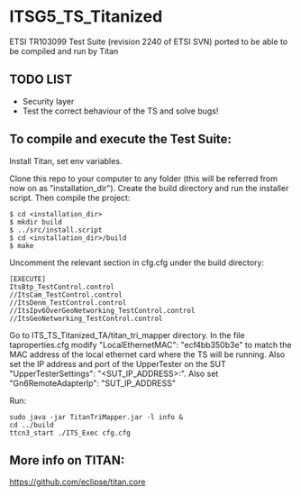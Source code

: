 # ITSG5_TS_Titanized
ETSI TR103099 Test Suite (revision 2240 of ETSI SVN) ported to be able to be compiled and run by Titan

## TODO LIST
- Security layer
- Test the correct behaviour of the TS and solve bugs!

## To compile and execute the Test Suite:

Install Titan, set env variables.

Clone this repo to your computer to any folder (this will be referred from now on as "installation_dir"). Create the build directory and run the installer script. Then compile the project:
```
$ cd <installation_dir>
$ mkdir build
$ ../src/install.script
$ cd <installation_dir>/build
$ make
```

Uncomment the relevant section in cfg.cfg under the build directory:
```
[EXECUTE]
ItsBtp_TestControl.control
//ItsCam_TestControl.control
//ItsDenm_TestControl.control
//ItsIpv6OverGeoNetworking_TestControl.control
//ItsGeoNetworking_TestControl.control
```

Go to ITS_TS_Titanized_TA/titan_tri_mapper directory. In the file taproperties.cfg modify "LocalEthernetMAC": "ecf4bb350b3e" to match the MAC address of the local ethernet card where the TS will be running. Also set the IP address and port of the UpperTester on the SUT "UpperTesterSettings": "<SUT_IP_ADDRESS>:<PORT>". Also set "Gn6RemoteAdapterIp": "SUT_IP_ADDRESS"

Run:
```
sudo java -jar TitanTriMapper.jar -l info &
cd ../build
ttcn3_start ./ITS_Exec cfg.cfg
```

## More info on TITAN:
https://github.com/eclipse/titan.core



